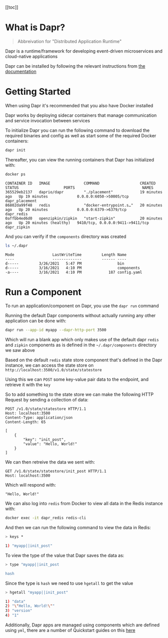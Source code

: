 [[toc]]

# What is Dapr?

> Abbreivation for "Distributed Application Runtime"

Dapr is a runtime/framework for developing event-driven microservices and cloud-native applications

Dapr can be installed by following the relevant instructions from [the documentation](https://docs.dapr.io/getting-started/install-dapr-cli/)

# Getting Started

When using Dapr it's recommended that you also have Docker installed

Dapr works by deploying sidecar containers that manage communication and service invocation between services

To initialize Dapr you can run the following command to download the required binaries and config as well as start some of the required Docker containers:

```sh
dapr init
```

Thereafter, you can view the running containers that Dapr has initialized with:

```sh
docker ps
```

```raw
CONTAINER ID   IMAGE               COMMAND                  CREATED          STATUS                    PORTS                              NAMES
365529eb2137   daprio/dapr         "./placement"            19 minutes ago   Up 19 minutes             0.0.0.0:6050->50005/tcp            dapr_placement
86802da99f48   redis               "docker-entrypoint.s…"   20 minutes ago   Up 20 minutes             0.0.0.0:6379->6379/tcp             dapr_redis
0affbb4ed6d0   openzipkin/zipkin   "start-zipkin"           20 minutes ago   Up 20 minutes (healthy)   9410/tcp, 0.0.0.0:9411->9411/tcp   dapr_zipkin
```

And you can verify if the `components` directory was created

```sh
ls ~/.dapr
```

```raw
Mode                 LastWriteTime         Length Name
----                 -------------         ------ ----
d-----         3/26/2021   5:47 PM                bin
d-----         3/16/2021   4:10 PM                components
-a----         3/16/2021   4:10 PM            187 config.yaml
```

# Run a Component

To run an application/component on Dapr, you use the `dapr run` command

Running the default Dapr components without actually running any other application can be done with:

```sh
dapr run --app-id myapp --dapr-http-port 3500
```

Which will run a blank app which only makes use of the default dapr `redis` and `zipkin` components as is defined in the `~/.dapr/components` directory we saw above

Based on the default `redis` state store component that's defined in the Dapr instance, we can access the state store on `http://localhost:3500/v1.0/state/statestore`

Using this we can `POST` some key-value pair data to the endpoint, and retrieve it with the `key`

So to add something to the state store we can make the following HTTP Request by sending a collection of data:

```http
POST /v1.0/state/statestore HTTP/1.1
Host: localhost:3500
Content-Type: application/json
Content-Length: 65

[
    {
        "key": "init_post",
        "value": "Hello, World!"
    }
]
```

We can then retreive the data we sent with:

```http
GET /v1.0/state/statestore/init_post HTTP/1.1
Host: localhost:3500
```

Which will respond with:

```raw
"Hello, World!"
```

We can also log into `redis` from Docker to view all data in the Redis instance with:

```sh
docker exec -it dapr_redis redis-cli
```

And then we can run the following command to view the data in Redis:

```sh
> keys *

1) "myapp||init_post"
```

To view the type of the value that Dapr saves the data as:

```sh
> type "myapp||init_post

hash
```

Since the type is `hash` we need to use `hgetall` to get the value

```sh
> hgetall "myapp||init_post"

1) "data"
2) "\"Hello, World!\""
3) "version"
4) "1"
```

Additionally, Dapr apps are managed using components which are defined using `yml`, there are a number of Quickstart guides on this [here](https://github.com/dapr/quickstarts)